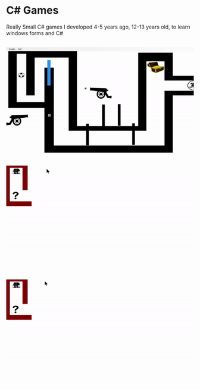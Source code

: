 # C# Games
Really Small C# games I developed 4-5 years ago, 12-13 years old, to learn windows forms and C#

[![](https://github.com/UriahShaulMandel/C-Sharp-Games/blob/master/The%20Maze%20Gif.gif?raw=true)](https://github.com/UriahShaulMandel/C-Sharp-Games/raw/master/The%20Maze.exe)
- 
[![](https://github.com/UriahShaulMandel/C-Sharp-Games/blob/master/U%20and%20M%20Game%20Gif%202.gif?raw=true)](https://github.com/UriahShaulMandel/C-Sharp-Games/raw/master/U%20and%20M%20Game.exe)
- 
[![](https://github.com/UriahShaulMandel/C-Sharp-Games/blob/master/U%20and%20M%20Game%20Gif.gif?raw=true)](https://github.com/UriahShaulMandel/C-Sharp-Games/raw/master/U%20and%20M%20Game.exe)
